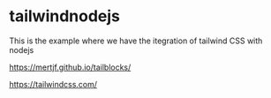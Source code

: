 # tailwindnodejs
This is the example where we have the itegration of tailwind CSS with nodejs

https://mertjf.github.io/tailblocks/


https://tailwindcss.com/

